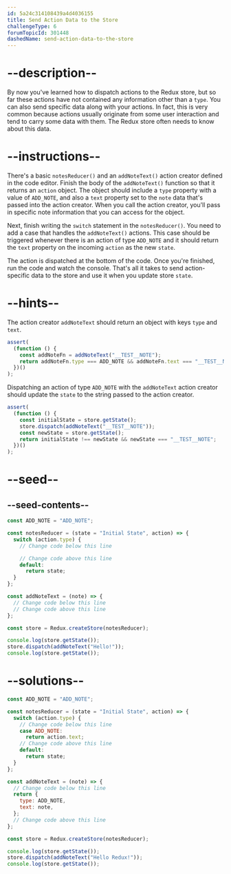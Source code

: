 ```yaml
---
id: 5a24c314108439a4d4036155
title: Send Action Data to the Store
challengeType: 6
forumTopicId: 301448
dashedName: send-action-data-to-the-store
---
```


# --description--

By now you've learned how to dispatch actions to the Redux store, but so far these actions have not contained any information other than a `type`. You can also send specific data along with your actions. In fact, this is very common because actions usually originate from some user interaction and tend to carry some data with them. The Redux store often needs to know about this data.

# --instructions--

There's a basic `notesReducer()` and an `addNoteText()` action creator defined in the code editor. Finish the body of the `addNoteText()` function so that it returns an `action` object. The object should include a `type` property with a value of `ADD_NOTE`, and also a `text` property set to the `note` data that's passed into the action creator. When you call the action creator, you'll pass in specific note information that you can access for the object.

Next, finish writing the `switch` statement in the `notesReducer()`. You need to add a case that handles the `addNoteText()` actions. This case should be triggered whenever there is an action of type `ADD_NOTE` and it should return the `text` property on the incoming `action` as the new `state`.

The action is dispatched at the bottom of the code. Once you're finished, run the code and watch the console. That's all it takes to send action-specific data to the store and use it when you update store `state`.

# --hints--

The action creator `addNoteText` should return an object with keys `type` and `text`.

```js
assert(
  (function () {
    const addNoteFn = addNoteText("__TEST__NOTE");
    return addNoteFn.type === ADD_NOTE && addNoteFn.text === "__TEST__NOTE";
  })()
);
```

Dispatching an action of type `ADD_NOTE` with the `addNoteText` action creator should update the `state` to the string passed to the action creator.

```js
assert(
  (function () {
    const initialState = store.getState();
    store.dispatch(addNoteText("__TEST__NOTE"));
    const newState = store.getState();
    return initialState !== newState && newState === "__TEST__NOTE";
  })()
);
```

# --seed--

## --seed-contents--

```js
const ADD_NOTE = "ADD_NOTE";

const notesReducer = (state = "Initial State", action) => {
  switch (action.type) {
    // Change code below this line

    // Change code above this line
    default:
      return state;
  }
};

const addNoteText = (note) => {
  // Change code below this line
  // Change code above this line
};

const store = Redux.createStore(notesReducer);

console.log(store.getState());
store.dispatch(addNoteText("Hello!"));
console.log(store.getState());
```

# --solutions--

```js
const ADD_NOTE = "ADD_NOTE";

const notesReducer = (state = "Initial State", action) => {
  switch (action.type) {
    // Change code below this line
    case ADD_NOTE:
      return action.text;
    // Change code above this line
    default:
      return state;
  }
};

const addNoteText = (note) => {
  // Change code below this line
  return {
    type: ADD_NOTE,
    text: note,
  };
  // Change code above this line
};

const store = Redux.createStore(notesReducer);

console.log(store.getState());
store.dispatch(addNoteText("Hello Redux!"));
console.log(store.getState());
```
